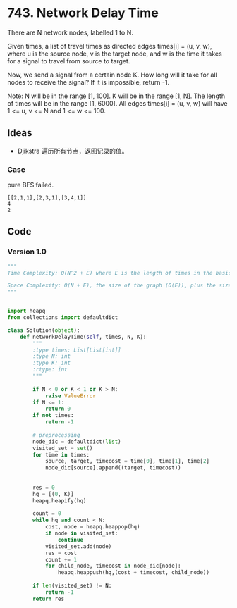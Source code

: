 # 743. Network Delay Time


There are N network nodes, labelled 1 to N.

Given times, a list of travel times as directed edges times[i] = (u, v, w), where u is the source node, v is the target node, and w is the time it takes for a signal to travel from source to target.

Now, we send a signal from a certain node K. How long will it take for all nodes to receive the signal? If it is impossible, return -1.

Note:
N will be in the range [1, 100].
K will be in the range [1, N].
The length of times will be in the range [1, 6000].
All edges times[i] = (u, v, w) will have 1 <= u, v <= N and 1 <= w <= 100.

## Ideas 

- Djikstra 遍历所有节点，返回记录的值。

### Case 

pure BFS failed.

```
[[2,1,1],[2,3,1],[3,4,1]]
4
2
```

## Code

### Version 1.0 

``` python
"""
Time Complexity: O(N^2 + E) where E is the length of times in the basic implementation, and O(ElogE) in the heap implementation, as potentially every edge gets added to the heap.

Space Complexity: O(N + E), the size of the graph (O(E)), plus the size of the other objects used (O(N)).
"""


import heapq
from collections import defaultdict

class Solution(object):
    def networkDelayTime(self, times, N, K):
        """
        :type times: List[List[int]]
        :type N: int
        :type K: int
        :rtype: int
        """
        
        if N < 0 or K < 1 or K > N:
            raise ValueError 
        if N <= 1:
            return 0
        if not times:
            return -1
        
        # preprocessing
        node_dic = defaultdict(list)
        visited_set = set()
        for time in times:
            source, target, timecost = time[0], time[1], time[2]
            node_dic[source].append((target, timecost))
                        
            
        res = 0
        hq = [(0, K)]
        heapq.heapify(hq)
        
        count = 0
        while hq and count < N:
            cost, node = heapq.heappop(hq)
            if node in visited_set:
                continue 
            visited_set.add(node)
            res = cost
            count += 1
            for child_node, timecost in node_dic[node]:
                heapq.heappush(hq,(cost + timecost, child_node))
                
        if len(visited_set) != N:
            return -1
        return res
```

